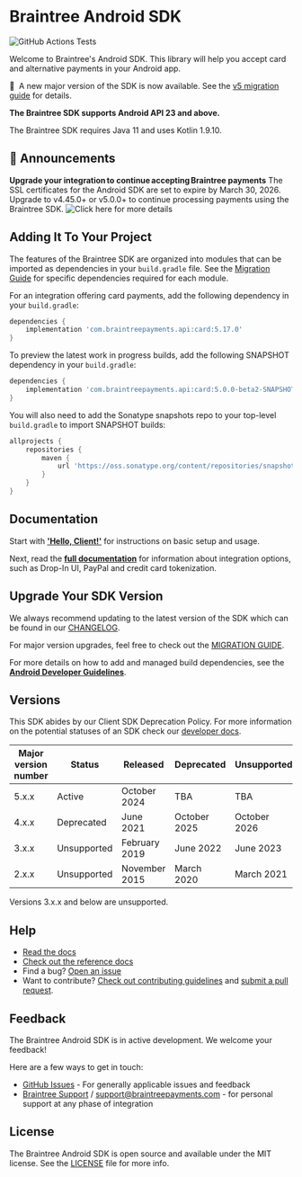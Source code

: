 # Braintree Android SDK

![GitHub Actions Tests](https://github.com/braintree/braintree_android/workflows/Tests/badge.svg)

Welcome to Braintree's Android SDK. This library will help you accept card and alternative payments in your Android app.

:mega:&nbsp;&nbsp;A new major version of the SDK is now available. See the [v5 migration guide](v5_MIGRATION_GUIDE.md) for details.

**The Braintree SDK supports Android API 23 and above.**

The Braintree SDK requires Java 11 and uses Kotlin 1.9.10.

## 📣 Announcements

**Upgrade your integration to continue accepting Braintree payments** The SSL certificates for the Android SDK are set to expire by March 30, 2026. Upgrade to v4.45.0+ or v5.0.0+ to continue processing payments using the Braintree SDK. ![Click here for more details](https://github.com/braintree/braintree_android/issues/993)

## Adding It To Your Project

The features of the Braintree SDK are organized into modules that can be imported as dependencies in your `build.gradle` file.
See the [Migration Guide](v5_MIGRATION_GUIDE.md) for specific dependencies required for each module.

For an integration offering card payments, add the following dependency in your `build.gradle`:

```groovy
dependencies {
    implementation 'com.braintreepayments.api:card:5.17.0'
}
```

To preview the latest work in progress builds, add the following SNAPSHOT dependency in your `build.gradle`:

```groovy
dependencies {
    implementation 'com.braintreepayments.api:card:5.0.0-beta2-SNAPSHOT'
}
```

You will also need to add the Sonatype snapshots repo to your top-level `build.gradle` to import SNAPSHOT builds:

```groovy
allprojects {
    repositories {
        maven {
            url 'https://oss.sonatype.org/content/repositories/snapshots/'
        }
    }
}
```

## Documentation

Start with [**'Hello, Client!'**](https://developer.paypal.com/braintree/docs/start/hello-client/android/v4) for instructions on basic setup and usage.

Next, read the [**full documentation**](https://developer.paypal.com/braintree/docs/guides/overview) for information about integration options, such as Drop-In UI, PayPal and credit card tokenization.

## Upgrade Your SDK Version

We always recommend updating to the latest version of the SDK which can be found in our [CHANGELOG](https://github.com/braintree/braintree_android/blob/main/CHANGELOG.md). 

For major version upgrades, feel free to check out the [MIGRATION GUIDE](https://github.com/braintree/braintree_android/blob/main/v5_MIGRATION_GUIDE.md).

For more details on how to add and managed build dependencies, see the [**Android Developer Guidelines**](https://developer.android.com/build/dependencies).

## Versions

This SDK abides by our Client SDK Deprecation Policy. For more information on the potential statuses of an SDK check our [developer docs](https://developer.paypal.com/braintree/docs/guides/client-sdk/deprecation-policy).

| Major version number | Status      | Released      | Deprecated   | Unsupported  |
|----------------------|-------------|---------------|--------------|--------------|
| 5.x.x                | Active      | October 2024  | TBA          | TBA          |
| 4.x.x                | Deprecated | June 2021     | October 2025 | October 2026 |
| 3.x.x                | Unsupported | February 2019 | June 2022    | June 2023    |
| 2.x.x                | Unsupported | November 2015 | March 2020   | March 2021   |

Versions 3.x.x and below are unsupported.

## Help

* [Read the docs](https://developer.paypal.com/braintree/docs/guides/overview)
* [Check out the reference docs](https://braintree.github.io/braintree_android/index.html)
* Find a bug? [Open an issue](https://github.com/braintree/braintree_android/issues)
* Want to contribute? [Check out contributing guidelines](CONTRIBUTING.md) and [submit a pull request](https://help.github.com/articles/creating-a-pull-request).

## Feedback

The Braintree Android SDK is in active development. We welcome your feedback!

Here are a few ways to get in touch:

* [GitHub Issues](https://github.com/braintree/braintree_android/issues/new/choose) - For generally applicable issues and feedback
* [Braintree Support](https://developer.paypal.com/braintree/articles) / [support@braintreepayments.com](mailto:support@braintreepayments.com) -
for personal support at any phase of integration

## License

The Braintree Android SDK is open source and available under the MIT license. See the [LICENSE](LICENSE) file for more info.
